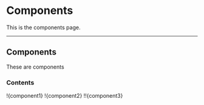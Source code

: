 # Components
This is the components page.

---

## Components
These are components

### Contents
!{component1}
!{component2}
!!{component3}